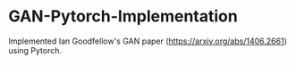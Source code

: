 # GAN-Pytorch-Implementation

Implemented Ian Goodfellow's GAN paper (https://arxiv.org/abs/1406.2661) using Pytorch.
